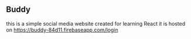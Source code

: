 ## Buddy
this is a simple social media website created for learning React 
it is hosted on https://buddy-84d11.firebaseapp.com/login